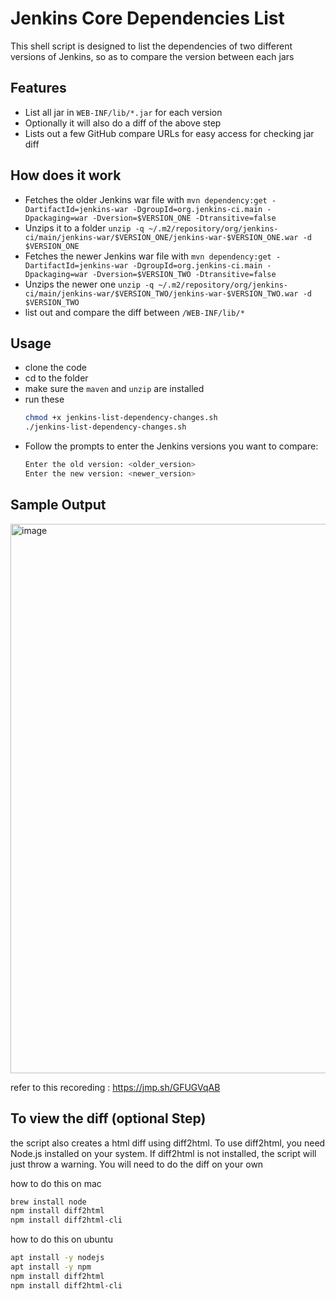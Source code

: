 # Jenkins Core Dependencies List
This shell script is designed to list the dependencies of two different versions of Jenkins, so as to compare the version between each jars

## Features
- List all jar in `WEB-INF/lib/*.jar` for each version
- Optionally it will also do a diff of the above step 
- Lists out a few GitHub compare URLs for easy access for checking jar diff

## How does it work
- Fetches the older Jenkins war file with `mvn dependency:get -DartifactId=jenkins-war -DgroupId=org.jenkins-ci.main -Dpackaging=war -Dversion=$VERSION_ONE -Dtransitive=false`
- Unzips it to a folder `unzip -q ~/.m2/repository/org/jenkins-ci/main/jenkins-war/$VERSION_ONE/jenkins-war-$VERSION_ONE.war -d $VERSION_ONE`
- Fetches the newer Jenkins war file with `mvn dependency:get -DartifactId=jenkins-war -DgroupId=org.jenkins-ci.main -Dpackaging=war -Dversion=$VERSION_TWO -Dtransitive=false`
- Unzips the newer one `unzip -q ~/.m2/repository/org/jenkins-ci/main/jenkins-war/$VERSION_TWO/jenkins-war-$VERSION_TWO.war -d $VERSION_TWO`
- list out and compare the diff between `/WEB-INF/lib/*`

## Usage 
- clone the code
- cd to the folder
- make sure the `maven` and `unzip` are installed
- run these
  ```bash
  chmod +x jenkins-list-dependency-changes.sh
  ./jenkins-list-dependency-changes.sh
  ```
- Follow the prompts to enter the Jenkins versions you want to compare:
  ```bash
  Enter the old version: <older_version>
  Enter the new version: <newer_version>
  ```
## Sample Output
<img width="879" alt="image" src="https://github.com/user-attachments/assets/d2fc5ba6-925e-4c4f-b5a0-e8353afd6dfd">

refer to this recoreding : https://jmp.sh/GFUGVqAB

## To view the diff (optional Step)
the script also creates a html diff using diff2html. To use diff2html, you need Node.js installed on your system. If diff2html is not installed, the script will just throw a warning. You will need to do the diff on your own

how to do this on mac
```bash
brew install node
npm install diff2html
npm install diff2html-cli
```

how to do this on ubuntu
```bash
apt install -y nodejs
apt install -y npm
npm install diff2html
npm install diff2html-cli
```
